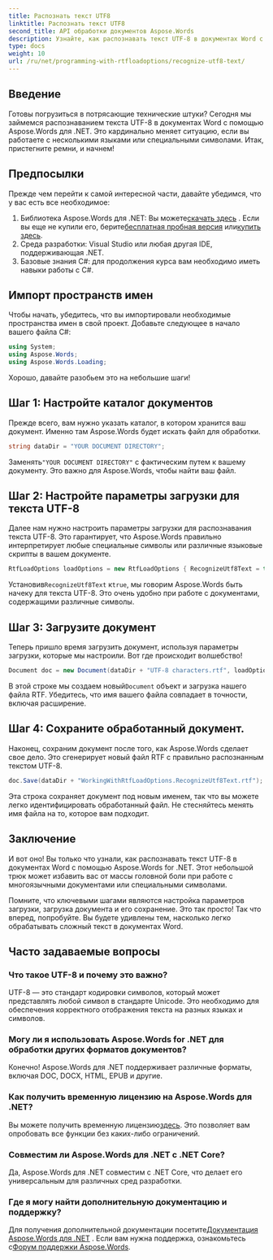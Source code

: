 ```yaml
---
title: Распознать текст UTF8
linktitle: Распознать текст UTF8
second_title: API обработки документов Aspose.Words
description: Узнайте, как распознавать текст UTF-8 в документах Word с помощью Aspose.Words для .NET, из этого подробного пошагового руководства.
type: docs
weight: 10
url: /ru/net/programming-with-rtfloadoptions/recognize-utf8-text/
---
```

## Введение

Готовы погрузиться в потрясающие технические штуки? Сегодня мы займемся распознаванием текста UTF-8 в документах Word с помощью Aspose.Words для .NET. Это кардинально меняет ситуацию, если вы работаете с несколькими языками или специальными символами. Итак, пристегните ремни, и начнем!

## Предпосылки

Прежде чем перейти к самой интересной части, давайте убедимся, что у вас есть все необходимое:

1.  Библиотека Aspose.Words для .NET: Вы можете[скачать здесь](https://releases.aspose.com/words/net/) . Если вы еще не купили его, берите[бесплатная пробная версия](https://releases.aspose.com/) или[купить здесь](https://purchase.aspose.com/buy).
2. Среда разработки: Visual Studio или любая другая IDE, поддерживающая .NET.
3. Базовые знания C#: для продолжения курса вам необходимо иметь навыки работы с C#.

## Импорт пространств имен

Чтобы начать, убедитесь, что вы импортировали необходимые пространства имен в свой проект. Добавьте следующее в начало вашего файла C#:

```csharp
using System;
using Aspose.Words;
using Aspose.Words.Loading;
```

Хорошо, давайте разобьем это на небольшие шаги!

## Шаг 1: Настройте каталог документов

Прежде всего, вам нужно указать каталог, в котором хранится ваш документ. Именно там Aspose.Words будет искать файл для обработки.

```csharp
string dataDir = "YOUR DOCUMENT DIRECTORY";
```

 Заменять`"YOUR DOCUMENT DIRECTORY"` с фактическим путем к вашему документу. Это важно для Aspose.Words, чтобы найти ваш файл.

## Шаг 2: Настройте параметры загрузки для текста UTF-8

Далее нам нужно настроить параметры загрузки для распознавания текста UTF-8. Это гарантирует, что Aspose.Words правильно интерпретирует любые специальные символы или различные языковые скрипты в вашем документе.

```csharp
RtfLoadOptions loadOptions = new RtfLoadOptions { RecognizeUtf8Text = true };
```

 Установив`RecognizeUtf8Text` к`true`, мы говорим Aspose.Words быть начеку для текста UTF-8. Это очень удобно при работе с документами, содержащими различные символы.

## Шаг 3: Загрузите документ

Теперь пришло время загрузить документ, используя параметры загрузки, которые мы настроили. Вот где происходит волшебство!

```csharp
Document doc = new Document(dataDir + "UTF-8 characters.rtf", loadOptions);
```

 В этой строке мы создаем новый`Document` объект и загрузка нашего файла RTF. Убедитесь, что имя вашего файла совпадает в точности, включая расширение.

## Шаг 4: Сохраните обработанный документ.

Наконец, сохраним документ после того, как Aspose.Words сделает свое дело. Это сгенерирует новый файл RTF с правильно распознанным текстом UTF-8.

```csharp
doc.Save(dataDir + "WorkingWithRtfLoadOptions.RecognizeUtf8Text.rtf");
```

Эта строка сохраняет документ под новым именем, так что вы можете легко идентифицировать обработанный файл. Не стесняйтесь менять имя файла на то, которое вам подходит.

## Заключение

И вот оно! Вы только что узнали, как распознавать текст UTF-8 в документах Word с помощью Aspose.Words for .NET. Этот небольшой трюк может избавить вас от массы головной боли при работе с многоязычными документами или специальными символами.

Помните, что ключевыми шагами являются настройка параметров загрузки, загрузка документа и его сохранение. Это так просто! Так что вперед, попробуйте. Вы будете удивлены тем, насколько легко обрабатывать сложный текст в документах Word.

## Часто задаваемые вопросы

### Что такое UTF-8 и почему это важно?

UTF-8 — это стандарт кодировки символов, который может представлять любой символ в стандарте Unicode. Это необходимо для обеспечения корректного отображения текста на разных языках и символов.

### Могу ли я использовать Aspose.Words for .NET для обработки других форматов документов?

Конечно! Aspose.Words для .NET поддерживает различные форматы, включая DOC, DOCX, HTML, EPUB и другие.

### Как получить временную лицензию на Aspose.Words для .NET?

 Вы можете получить временную лицензию[здесь](https://purchase.aspose.com/temporary-license/). Это позволяет вам опробовать все функции без каких-либо ограничений.

### Совместим ли Aspose.Words для .NET с .NET Core?

Да, Aspose.Words для .NET совместим с .NET Core, что делает его универсальным для различных сред разработки.

### Где я могу найти дополнительную документацию и поддержку?

 Для получения дополнительной документации посетите[Документация Aspose.Words для .NET](https://reference.aspose.com/words/net/) . Если вам нужна поддержка, ознакомьтесь с[Форум поддержки Aspose.Words](https://forum.aspose.com/c/words/8).